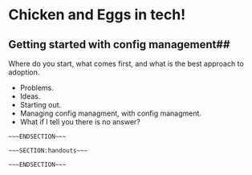 <!SLIDE>
# Chicken and Eggs in tech! #
## Getting started with config management##

Where do you start, what comes first, and what is the best approach to adoption. 

* Problems.
* Ideas.
* Starting out.
* Managing config managment, with config managment.
* What if I tell you there is no answer?



~~~SECTION:notes~~~
~~~ENDSECTION~~~

~~~SECTION:handouts~~~

~~~ENDSECTION~~~

